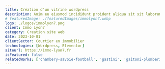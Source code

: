 ```yaml
---
title: Création d'un vitrine wordpress
description: Anim eu eiusmod incididunt proident aliqua sit sit laborum. Adipisicing ullamco do fugiat duis reprehenderit deserunt eiusmod quis aliquip elit pariatur.
# featuredImage: ./featuredImages/immolyon7.webp
logo: ./logos/immolyon7.png
client: Immo Lyon7
category: Creation site web
date: 2023-10-01
clientSector: Courtier en immobilier
technologies: [Wordpress, Elementor]
siteurl: https://immo-lyon7.fr
isFeatured: false
relatedWorks: ['chambery-savoie-football', 'gastini', 'gaitoni-plomberie']
---
```

